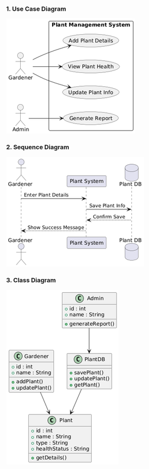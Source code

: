 ### 1. Use Case Diagram
![Use Case Diagram](https://github.com/lokeshwarans453-cpu/Agile-Assignment2/blob/main/Agile2.png)

### 2. Sequence Diagram
![Sequence Diagram](https://github.com/lokeshwarans453-cpu/Agile-Assignment2/blob/main/Agile1.png)

### 3. Class Diagram
![Class Diagram](https://github.com/lokeshwarans453-cpu/Agile-Assignment2/blob/main/Agile3.png)
